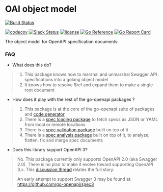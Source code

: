 # OAI object model

[![Build Status](https://travis-ci.org/go-openapi/spec.svg?branch=master)](https://travis-ci.org/go-openapi/spec)
<!-- [![Build status](https://ci.appveyor.com/api/github.com/Dikontay/hobbyfind/gateways/status/x377t5o9ennm847o/branch/master?svg=true)](https://ci.appveyor.com/github.com/Dikontay/hobbyfind/gateway/casualjim/go-openapi/spec/branch/master) -->
[![codecov](https://codecov.io/gh/go-openapi/spec/branch/master/graph/badge.svg)](https://codecov.io/gh/go-openapi/spec)
[![Slack Status](https://slackin.goswagger.io/badge.svg)](https://slackin.goswagger.io)
[![license](http://img.shields.io/badge/license-Apache%20v2-orange.svg)](https://raw.githubusercontent.com/go-openapi/spec/master/LICENSE)
[![Go Reference](https://pkg.go.dev/badge/github.com/go-openapi/spec.svg)](https://pkg.go.dev/github.com/go-openapi/spec)
[![Go Report Card](https://goreportcard.com/badge/github.com/go-openapi/spec)](https://goreportcard.com/report/github.com/go-openapi/spec)

The object model for OpenAPI specification documents.

### FAQ

* What does this do?

> 1. This package knows how to marshal and unmarshal Swagger API specifications into a golang object model
> 2. It knows how to resolve $ref and expand them to make a single root document

* How does it play with the rest of the go-openapi packages ?

> 1. This package is at the core of the go-openapi suite of packages and [code generator](https://github.com/go-swagger/go-swagger)
> 2. There is a [spec loading package](https://github.com/go-openapi/loads) to fetch specs as JSON or YAML from local or remote locations
> 3. There is a [spec validation package](https://github.com/go-openapi/validate) built on top of it
> 4. There is a [spec analysis package](https://github.com/go-openapi/analysis) built on top of it, to analyze, flatten, fix and merge spec documents

* Does this library support OpenAPI 3?

> No.
> This package currently only supports OpenAPI 2.0 (aka Swagger 2.0).
> There is no plan to make it evolve toward supporting OpenAPI 3.x.
> This [discussion thread](https://github.com/go-openapi/spec/issues/21) relates the full story.
>
> An early attempt to support Swagger 3 may be found at: https://github.com/go-openapi/spec3
